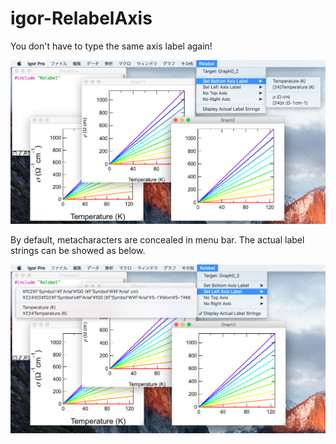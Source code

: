 # igor-RelabelAxis
You don't have to type the same axis label again!

![Screenshot1](https://github.com/ryotako/igor-RelabelAxis/blob/master/Screenshot1.png)

By default, metacharacters are concealed in menu bar. The actual label strings can be showed as below.  

![Screenshot1](https://github.com/ryotako/igor-RelabelAxis/blob/master/Screenshot2.png)
